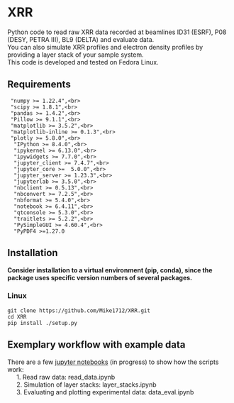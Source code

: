 # XRR
Python code to read raw XRR data recorded at beamlines ID31 (ESRF), P08 (DESY, PETRA III), BL9 (DELTA) and evaluate data.<br>
You can also simulate XRR profiles and electron density profiles by providing a layer stack of your sample system.<br>
This code is developed and tested on Fedora Linux. 
## Requirements
     "numpy >= 1.22.4",<br>
     "scipy >= 1.8.1",<br>
     "pandas >= 1.4.2",<br>
     "Pillow >= 9.1.1",<br>
     "matplotlib >= 3.5.2",<br>
     "matplotlib-inline >= 0.1.3",<br>
     "plotly >= 5.8.0",<br>
      "IPython >= 8.4.0",<br>
      "ipykernel >= 6.13.0",<br>
      "ipywidgets >= 7.7.0",<br>
      "jupyter_client >= 7.4.7",<br>
      "jupyter_core >=  5.0.0",<br>
      "jupyter_server >= 1.23.3",<br>
      "jupyterlab >= 3.5.0",<br>
      "nbclient >= 0.5.13",<br>
      "nbconvert >= 7.2.5",<br>
      "nbformat >= 5.4.0",<br>
      "notebook >= 6.4.11",<br>
      "qtconsole >= 5.3.0",<br>
      "traitlets >= 5.2.2",<br>
      "PySimpleGUI >= 4.60.4",<br>
      "PyPDF4 >=1.27.0
## Installation
<b>Consider installation to a virtual environment (pip, conda), since the package uses specific version numbers of several packages.</b>
### Linux
`git clone https://github.com/Mike1712/XRR.git`<br>
`cd XRR`<br>
`pip install ./setup.py`
## Exemplary workflow with example data
There are a few [jupyter notebooks](https://github.com/Mike1712/XRR/tree/main/src/XRR/notebooks) (in progress) to show how the scripts work:<br>
$\quad$ 1. Read raw data: read_data.ipynb<br>
$\quad$ 2. Simulation of layer stacks: layer_stacks.ipynb<br>
$\quad$ 3. Evaluating and plotting experimental data: data_eval.ipynb<br>

